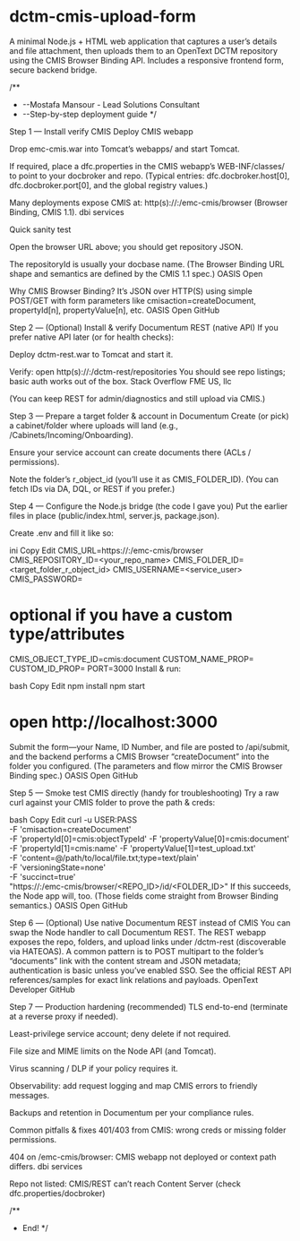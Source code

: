 # dctm-cmis-upload-form
A minimal Node.js + HTML web application that captures a user’s details and file attachment, then uploads them to an OpenText DCTM repository using the CMIS Browser Binding API. Includes a responsive frontend form, secure backend bridge.

/**
* --Mostafa Mansour - Lead Solutions Consultant
* --Step-by-step deployment guide
 */


Step 1 — Install verify CMIS 
Deploy CMIS webapp

Drop emc-cmis.war into Tomcat’s webapps/ and start Tomcat.

If required, place a dfc.properties in the CMIS webapp’s WEB-INF/classes/ to point to your docbroker and repo. (Typical entries: dfc.docbroker.host[0], dfc.docbroker.port[0], and the global registry values.)

Many deployments expose CMIS at:
http(s)://<host>:<port>/emc-cmis/browser (Browser Binding, CMIS 1.1). 
dbi services

Quick sanity test

Open the browser URL above; you should get repository JSON.

The repositoryId is usually your docbase name. (The Browser Binding URL shape and semantics are defined by the CMIS 1.1 spec.) 
OASIS Open

Why CMIS Browser Binding? It’s JSON over HTTP(S) using simple POST/GET with form parameters like cmisaction=createDocument, propertyId[n], propertyValue[n], etc. 
OASIS Open
GitHub

Step 2 — (Optional) Install & verify Documentum REST (native API)
If you prefer native API later (or for health checks):

Deploy dctm-rest.war to Tomcat and start it.

Verify: open
http(s)://<host>:<port>/dctm-rest/repositories
You should see repo listings; basic auth works out of the box. 
Stack Overflow
FME US, llc

(You can keep REST for admin/diagnostics and still upload via CMIS.)

Step 3 — Prepare a target folder & account in Documentum
Create (or pick) a cabinet/folder where uploads will land (e.g., /Cabinets/Incoming/Onboarding).

Ensure your service account can create documents there (ACLs / permissions).

Note the folder’s r_object_id (you’ll use it as CMIS_FOLDER_ID).
(You can fetch IDs via DA, DQL, or REST if you prefer.)

Step 4 — Configure the Node.js bridge (the code I gave you)
Put the earlier files in place (public/index.html, server.js, package.json).

Create .env and fill it like so:

ini
Copy
Edit
CMIS_URL=https://<host>:<port>/emc-cmis/browser
CMIS_REPOSITORY_ID=<your_repo_name>
CMIS_FOLDER_ID=<target_folder_r_object_id>
CMIS_USERNAME=<service_user>
CMIS_PASSWORD=<password>

# optional if you have a custom type/attributes
CMIS_OBJECT_TYPE_ID=cmis:document
CUSTOM_NAME_PROP=
CUSTOM_ID_PROP=
PORT=3000
Install & run:

bash
Copy
Edit
npm install
npm start
# open http://localhost:3000
Submit the form—your Name, ID Number, and file are posted to /api/submit, and the backend performs a CMIS Browser “createDocument” into the folder you configured. (The parameters and flow mirror the CMIS Browser Binding spec.) 
OASIS Open
GitHub

Step 5 — Smoke test CMIS directly (handy for troubleshooting)
Try a raw curl against your CMIS folder to prove the path & creds:

bash
Copy
Edit
curl -u USER:PASS \
  -F 'cmisaction=createDocument' \
  -F 'propertyId[0]=cmis:objectTypeId' -F 'propertyValue[0]=cmis:document' \
  -F 'propertyId[1]=cmis:name' -F 'propertyValue[1]=test_upload.txt' \
  -F 'content=@/path/to/local/file.txt;type=text/plain' \
  -F 'versioningState=none' \
  -F 'succinct=true' \
  "https://<host>:<port>/emc-cmis/browser/<REPO_ID>/id/<FOLDER_ID>"
If this succeeds, the Node app will, too. (Those fields come straight from Browser Binding semantics.) 
OASIS Open
GitHub

Step 6 — (Optional) Use native Documentum REST instead of CMIS
You can swap the Node handler to call Documentum REST. The REST webapp exposes the repo, folders, and upload links under /dctm-rest (discoverable via HATEOAS). A common pattern is to POST multipart to the folder’s “documents” link with the content stream and JSON metadata; authentication is basic unless you’ve enabled SSO. See the official REST API references/samples for exact link relations and payloads. 
OpenText Developer
GitHub

Step 7 — Production hardening (recommended)
TLS end-to-end (terminate at a reverse proxy if needed).

Least-privilege service account; deny delete if not required.

File size and MIME limits on the Node API (and Tomcat).

Virus scanning / DLP if your policy requires it.

Observability: add request logging and map CMIS errors to friendly messages.

Backups and retention in Documentum per your compliance rules.

Common pitfalls & fixes
401/403 from CMIS: wrong creds or missing folder permissions.

404 on /emc-cmis/browser: CMIS webapp not deployed or context path differs. 
dbi services

Repo not listed: CMIS/REST can’t reach Content Server (check dfc.properties/docbroker)


/**
* End!
 */